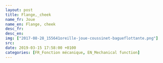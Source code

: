 ```yaml
---
layout: post
title: Flange,_cheek
name_fr: Joue
name_en: Flange, cheek
desc_fr: 
desc_en: 
img: ["2017-08-28_155641oreille-joue-coussinet-bagueflottante.png"]
src: 
date: 2019-03-15 17:58:00 +0100
categories: [FR_Fonction mécanique, EN_Mechanical function]
---
```

